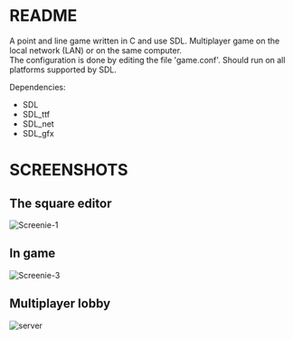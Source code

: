 README
===

A point and line game written in C and use SDL. 
Multiplayer game on the local network (LAN) or on the same computer.  
The configuration is done by editing the file 'game.conf'. 
Should run on all platforms supported by SDL. 

Dependencies: 
 * SDL 
 * SDL_ttf 
 * SDL_net 
 * SDL_gfx 

SCREENSHOTS
===

The square editor 
---
![Screenie-1](https://github.com/downloads/glittercutter/squares_and_lines/screenie-1.png)

In game 
---
![Screenie-3](https://github.com/downloads/glittercutter/squares_and_lines/screenie-3.png)

Multiplayer lobby  
---
![server](https://github.com/downloads/glittercutter/squares_and_lines/server.png)
